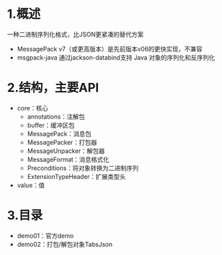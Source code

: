 # 1.概述
一种二进制序列化格式，比JSON更紧凑的替代方案
- MessagePack v7（或更高版本）是先前版本v06的更快实现，不兼容
- msgpack-java 通过jackson-databind支持 Java 对象的序列化和反序列化

# 2.结构，主要API
- core：核心
    - annotations：注解包
    - buffer：缓冲区包
    - MessagePack：消息包
    - MessagePacker：打包器
    - MessageUnpacker：解包器
    - MessageFormat：消息格式化
    - Preconditions：将对象转换为二进制序列
    - ExtensionTypeHeader：扩展类型头
- value：值

# 3.目录
- demo01：官方demo
- demo02：打包/解包对象TabsJson


